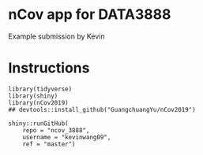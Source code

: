 # nCov app for DATA3888
Example submission by Kevin


# Instructions

```
library(tidyverse)
library(shiny)
library(nCov2019)
## devtools::install_github("GuangchuangYu/nCov2019")

shiny::runGitHub(
    repo = "ncov_3888", 
    username = "kevinwang09", 
    ref = "master")
```
